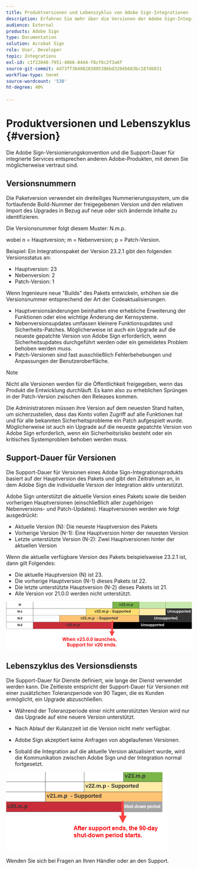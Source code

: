 ```yaml
---
title: Produktversionen und Lebenszyklus von Adobe Sign-Integrationen
description: Erfahren Sie mehr über die Versionen der Adobe Sign-Integration und die Support-Dauer
audience: External
products: Adobe Sign
type: Documentation
solution: Acrobat Sign
role: User, Developer
topic: Integrations
exl-id: c1f22848-7951-4066-84d4-f8cf6c2f3a6f
source-git-commit: 4d73ff36408283805386bd3266b683bc187d6031
workflow-type: tm+mt
source-wordcount: '530'
ht-degree: 40%

---
```


# Produktversionen und Lebenszyklus {#version}

Die Adobe Sign-Versionierungskonvention und die Support-Dauer für integrierte Services entsprechen anderen Adobe-Produkten, mit denen Sie möglicherweise vertraut sind.

## Versionsnummern

Die Paketversion verwendet ein dreiteiliges Nummerierungssystem, um die fortlaufende Build-Nummer der freigegebenen Version und den relativen Import des Upgrades in Bezug auf neue oder sich ändernde Inhalte zu identifizieren.

Die Versionsnummer folgt diesem Muster: N.m.p.

wobei n = Hauptversion; m = Nebenversion; p = Patch-Version.

Beispiel: Ein Integrationspaket der Version 23.2.1 gibt den folgenden Versionsstatus an:

* Hauptversion: 23
* Nebenversion: 2
* Patch-Version: 1

Wenn Ingenieure neue &quot;Builds&quot; des Pakets entwickeln, erhöhen sie die Versionsnummer entsprechend der Art der Codeaktualisierungen.

* Hauptversionsänderungen beinhalten eine erhebliche Erweiterung der Funktionen oder eine wichtige Änderung der Kernsysteme.
* Nebenversionsupdates umfassen kleinere Funktionsupdates und Sicherheits-Patches. Möglicherweise ist auch ein Upgrade auf die neueste gepatchte Version von Adobe Sign erforderlich, wenn Sicherheitsupdates durchgeführt werden oder ein gemeldetes Problem behoben werden muss.
* Patch-Versionen sind fast ausschließlich Fehlerbehebungen und Anpassungen der Benutzeroberfläche.

>[!NOTE]
>
>Nicht alle Versionen werden für die Öffentlichkeit freigegeben, wenn das Produkt die Entwicklung durchläuft. Es kann also zu erheblichen Sprüngen in der Patch-Version zwischen den Releases kommen.

Die Administratoren müssen ihre Version auf dem neuesten Stand halten, um sicherzustellen, dass das Konto vollen Zugriff auf alle Funktionen hat und für alle bekannten Sicherheitsprobleme ein Patch aufgespielt wurde. Möglicherweise ist auch ein Upgrade auf die neueste gepatchte Version von Adobe Sign erforderlich, wenn ein Sicherheitsrisiko besteht oder ein kritisches Systemproblem behoben werden muss.

## Support-Dauer für Versionen

Die Support-Dauer für Versionen eines Adobe Sign-Integrationsprodukts basiert auf der Hauptversion des Pakets und gibt den Zeitrahmen an, in dem Adobe Sign die individuelle Version der Integration aktiv unterstützt.

Adobe Sign unterstützt die aktuelle Version eines Pakets sowie die beiden vorherigen Hauptversionen (einschließlich aller zugehörigen Nebenversions- und Patch-Updates). Hauptversionen werden wie folgt ausgedrückt:

* Aktuelle Version (N): Die neueste Hauptversion des Pakets
* Vorherige Version (N-1): Eine Hauptversion hinter der neuesten Version
* Letzte unterstützte Version (N-2): Zwei Hauptversionen hinter der aktuellen Version

Wenn die aktuelle verfügbare Version des Pakets beispielsweise 23.2.1 ist, dann gilt Folgendes:

* Die aktuelle Hauptversion (N) ist 23.
* Die vorherige Hauptversion (N-1) dieses Pakets ist 22.
* Die letzte unterstützte Hauptversion (N-2) dieses Pakets ist 21.
* Alle Version vor 21.0.0 werden nicht unterstützt.

![Versionsübersicht](images/version_chart.png)

## Lebenszyklus des Versionsdiensts

Die Support-Dauer für Dienste definiert, wie lange der Dienst verwendet werden kann. Die Zeitleiste entspricht der Support-Dauer für Versionen mit einer zusätzlichen Toleranzperiode von 90 Tagen, die es Kunden ermöglicht, ein Upgrade abzuschließen.

* Während der Toleranzperiode einer nicht unterstützten Version wird nur das Upgrade auf eine neuere Version unterstützt.
* Nach Ablauf der Kulanzzeit ist die Version nicht mehr verfügbar.

* Adobe Sign akzeptiert keine Anfragen von abgelaufenen Versionen.
* Sobald die Integration auf die aktuelle Version aktualisiert wurde, wird die Kommunikation zwischen Adobe Sign und der Integration normal fortgesetzt.

![Abschaltzeit](images/shutdown_period.png)

Wenden Sie sich bei Fragen an Ihren Händler oder an den Support.
